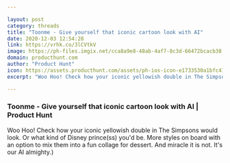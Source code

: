 ```yaml
---

layout: post
category: threads
title: "Toonme - Give yourself that iconic cartoon look with AI"
date: 2020-12-03 12:54:28
link: https://vrhk.co/3lCVtkV
image: https://ph-files.imgix.net/cca8a9e8-48ab-4af7-8c3d-66472bcacb38.png?auto=format&fit=crop&frame=1&h=512&w=1024
domain: producthunt.com
author: "Product Hunt"
icon: https://assets.producthunt.com/assets/ph-ios-icon-e1733530a1bfc41080db8161823f1ef262cdbbc933800c0a2a706f70eb9c277a.png
excerpt: "Woo Hoo! Check how your iconic yellowish double in The Simpsons would look. Or what kind of Disney prince(ss) you'd be. More styles on board with an option to mix them into a fun collage for dessert. And miracle it is not. It's our AI almighty.)"

---
```


### Toonme - Give yourself that iconic cartoon look with AI | Product Hunt

Woo Hoo! Check how your iconic yellowish double in The Simpsons would look. Or what kind of Disney prince(ss) you'd be. More styles on board with an option to mix them into a fun collage for dessert. And miracle it is not. It's our AI almighty.)